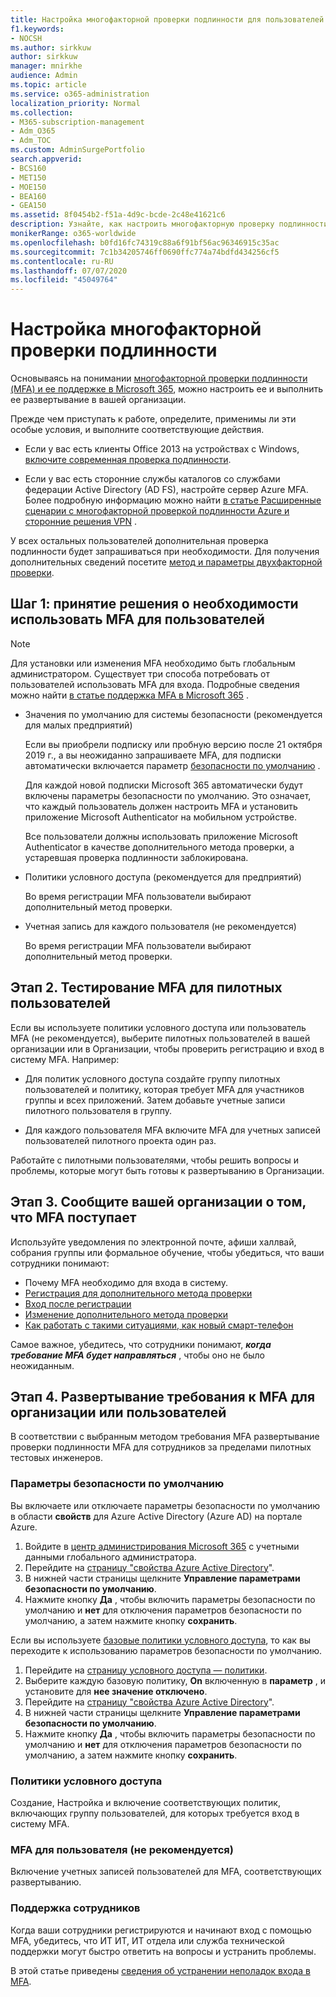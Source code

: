 ```yaml
---
title: Настройка многофакторной проверки подлинности для пользователей
f1.keywords:
- NOCSH
ms.author: sirkkuw
author: sirkkuw
manager: mnirkhe
audience: Admin
ms.topic: article
ms.service: o365-administration
localization_priority: Normal
ms.collection:
- M365-subscription-management
- Adm_O365
- Adm_TOC
ms.custom: AdminSurgePortfolio
search.appverid:
- BCS160
- MET150
- MOE150
- BEA160
- GEA150
ms.assetid: 8f0454b2-f51a-4d9c-bcde-2c48e41621c6
description: Узнайте, как настроить многофакторную проверку подлинности для Организации.
monikerRange: o365-worldwide
ms.openlocfilehash: b0fd16fc74319c88a6f91bf56ac96346915c35ac
ms.sourcegitcommit: 7c1b34205746ff0690ffc774a74bdfd434256cf5
ms.contentlocale: ru-RU
ms.lasthandoff: 07/07/2020
ms.locfileid: "45049764"
---
```

# <a name="set-up-multi-factor-authentication"></a>Настройка многофакторной проверки подлинности
  
Основываясь на понимании [многофакторной проверки подлинности (MFA) и ее поддержке в Microsoft 365](multi-factor-authentication-microsoft-365.md), можно настроить ее и выполнить ее развертывание в вашей организации.

Прежде чем приступать к работе, определите, применимы ли эти особые условия, и выполните соответствующие действия.

- Если у вас есть клиенты Office 2013 на устройствах с Windows, [включите современная проверка подлинности](https://docs.microsoft.com/microsoft-365/admin/security-and-compliance/enable-modern-authentication).

- Если у вас есть сторонние службы каталогов со службами федерации Active Directory (AD FS), настройте сервер Azure MFA. Более подробную информацию можно найти [в статье Расширенные сценарии с многофакторной проверкой подлинности Azure и сторонние решения VPN](https://docs.microsoft.com/azure/active-directory/authentication/howto-mfaserver-nps-vpn) .

У всех остальных пользователей дополнительная проверка подлинности будет запрашиваться при необходимости. Для получения дополнительных сведений посетите [метод и параметры двухфакторной проверки](https://docs.microsoft.com/azure/active-directory/user-help/multi-factor-authentication-end-user-manage-settings#turn-on-two-factor-verification-prompts-on-a-trusted-device).

## <a name="step-1-decide-on-the-method-of-requiring-your-users-to-use-mfa"></a>Шаг 1: принятие решения о необходимости использовать MFA для пользователей

> [!NOTE]
> Для установки или изменения MFA необходимо быть глобальным администратором. Существует три способа потребовать от пользователей использовать MFA для входа. Подробные сведения можно найти [в статье поддержка MFA в Microsoft 365](multi-factor-authentication-microsoft-365.md) .

- Значения по умолчанию для системы безопасности (рекомендуется для малых предприятий)

  Если вы приобрели подписку или пробную версию после 21 октября 2019 г., а вы неожиданно запрашиваете MFA, для подписки автоматически включается параметр [безопасности по умолчанию](https://docs.microsoft.com/azure/active-directory/fundamentals/concept-fundamentals-security-defaults) .
  
  Для каждой новой подписки Microsoft 365 автоматически будут включены параметры безопасности по умолчанию. Это означает, что каждый пользователь должен настроить MFA и установить приложение Microsoft Authenticator на мобильном устройстве.

  Все пользователи должны использовать приложение Microsoft Authenticator в качестве дополнительного метода проверки, а устаревшая проверка подлинности заблокирована. 

- Политики условного доступа (рекомендуется для предприятий)

  Во время регистрации MFA пользователи выбирают дополнительный метод проверки.

- Учетная запись для каждого пользователя (не рекомендуется)

  Во время регистрации MFA пользователи выбирают дополнительный метод проверки.

## <a name="step-2-test-mfa-on-your-pilot-users"></a>Этап 2. Тестирование MFA для пилотных пользователей

Если вы используете политики условного доступа или пользователь MFA (не рекомендуется), выберите пилотных пользователей в вашей организации или в Организации, чтобы проверить регистрацию и вход в систему MFA. Например:

- Для политик условного доступа создайте группу пилотных пользователей и политику, которая требует MFA для участников группы и всех приложений. Затем добавьте учетные записи пилотного пользователя в группу.

- Для каждого пользователя MFA включите MFA для учетных записей пользователей пилотного проекта один раз.

Работайте с пилотными пользователями, чтобы решить вопросы и проблемы, которые могут быть готовы к развертыванию в Организации.

## <a name="step-3-inform-your-organization-that-mfa-is-coming"></a>Этап 3. Сообщите вашей организации о том, что MFA поступает

Используйте уведомления по электронной почте, афиши халлвай, собрания группы или формальное обучение, чтобы убедиться, что ваши сотрудники понимают:

- Почему MFA необходимо для входа в систему.
- [Регистрация для дополнительного метода проверки](https://support.microsoft.com/office/ace1d096-61e5-449b-a875-58eb3d74de14)
- [Вход после регистрации](https://support.microsoft.com/office/2b856342-170a-438e-9a4f-3c092394d3cb)
- [Изменение дополнительного метода проверки](https://support.microsoft.com/office/956ec8d0-7081-4518-a701-f8414cc20831)
- [Как работать с такими ситуациями, как новый смарт-телефон](https://support.microsoft.com/office/6951be76-af50-49a4-847f-21391eaa59f2)

Самое важное, убедитесь, что сотрудники понимают, ***когда требование MFA будет направляться*** , чтобы оно не было неожиданным.

## <a name="step-4-roll-out-the-mfa-requirement-to-your-organization-or-users"></a>Этап 4. Развертывание требования к MFA для организации или пользователей

В соответствии с выбранным методом требования MFA развертывание проверки подлинности MFA для сотрудников за пределами пилотных тестовых инженеров.

### <a name="security-defaults"></a>Параметры безопасности по умолчанию

Вы включаете или отключаете параметры безопасности по умолчанию в области **свойств** для Azure Active Directory (Azure AD) на портале Azure.

1.  Войдите в [центр администрирования Microsoft 365](https://admin.microsoft.com) с учетными данными глобального администратора.
2.  Перейдите на [страницу "свойства Azure Active Directory](https://portal.azure.com/#blade/Microsoft_AAD_IAM/ActiveDirectoryMenuBlade/Properties)".
3.  В нижней части страницы щелкните **Управление параметрами безопасности по умолчанию**.
4.  Нажмите кнопку **Да** , чтобы включить параметры безопасности по умолчанию и **нет** для отключения параметров безопасности по умолчанию, а затем нажмите кнопку **сохранить**.

Если вы используете [базовые политики условного доступа](https://docs.microsoft.com/azure/active-directory/conditional-access/concept-baseline-protection), то как вы переходите к использованию параметров безопасности по умолчанию.

1.  Перейдите на [страницу условного доступа — политики](https://portal.azure.com/#blade/Microsoft_AAD_IAM/ConditionalAccessBlade/Policies).
2.  Выберите каждую базовую политику, **On** включенную в **параметр** , и установите для **нее значение отключено**.
2.  Перейдите на [страницу "свойства Azure Active Directory](https://portal.azure.com/#blade/Microsoft_AAD_IAM/ActiveDirectoryMenuBlade/Properties)".
4.  В нижней части страницы щелкните **Управление параметрами безопасности по умолчанию**.
5.  Нажмите кнопку **Да** , чтобы включить параметры безопасности по умолчанию и **нет** для отключения параметров безопасности по умолчанию, а затем нажмите кнопку **сохранить**.

### <a name="conditional-access-policies"></a>Политики условного доступа

Создание, Настройка и включение соответствующих политик, включающих группу пользователей, для которых требуется вход в систему MFA.

### <a name="per-user-mfa-not-recommended"></a>MFA для пользователя (не рекомендуется)

Включение учетных записей пользователей для MFA, соответствующих развертыванию.

### <a name="supporting-your-employees"></a>Поддержка сотрудников

Когда ваши сотрудники регистрируются и начинают вход с помощью MFA, убедитесь, что ИТ ИТ, ИТ отдела или служба технической поддержки могут быстро ответить на вопросы и устранить проблемы.

В этой статье приведены [сведения об устранении неполадок входа в MFA](https://support.microsoft.com/office/6951be76-af50-49a4-847f-21391eaa59f2). 


